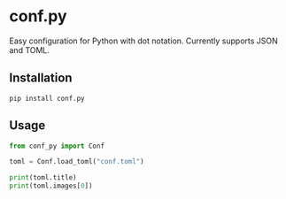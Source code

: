 # conf.py

Easy configuration for Python with dot notation. Currently supports JSON and TOML.

## Installation
```
pip install conf.py
```

## Usage
```python
from conf_py import Conf

toml = Conf.load_toml("conf.toml")

print(toml.title)
print(toml.images[0])
```
